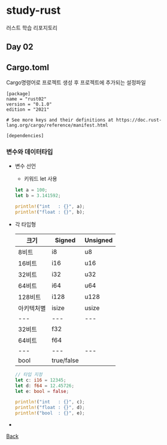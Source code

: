 # study-rust
러스트 학습 리포지토리

## Day 02

## Cargo.toml
Cargo명령어로 프로젝트 생성 후 프로젝트에 추가되는 설정파일
```shell
[package]
name = "rust02"
version = "0.1.0"
edition = "2021"

# See more keys and their definitions at https://doc.rust-lang.org/cargo/reference/manifest.html

[dependencies]
```

### 변수와 데이터타입
- 변수 선언
	- 키워드 let 사용

	```rust
	let a = 100;
    let b = 3.141592;

    println!("int   : {}", a);
    println!("float : {}", b);
	```

- 각 타입형

	|크기 |Signed |Unsigned |
	|---|---|---|
	|8비트 |i8 |u8 |
	|16비트 |i16 |u16 |
	|32비트 |i32 |u32 |
	|64비트 |i64 |u64 |
	|128비트 |i128 |u128 |
	|아키텍처별 |isize |usize |
	|---|---|---|
	|32비트|f32| |
	|64비트|f64| |
	|---|---|---|
	|bool|true/false| |

	```rust
	// 타입 지정
    let c: i16 = 12345;
    let d: f64 = 12.45726;
    let e: bool = false;

    println!("int   : {}", c);
    println!("float : {}", d);
    println!("bool  : {}", e);
	```

- 


[Back](https://github.com/hugoMGSung/study-rust/blob/main/README.md)